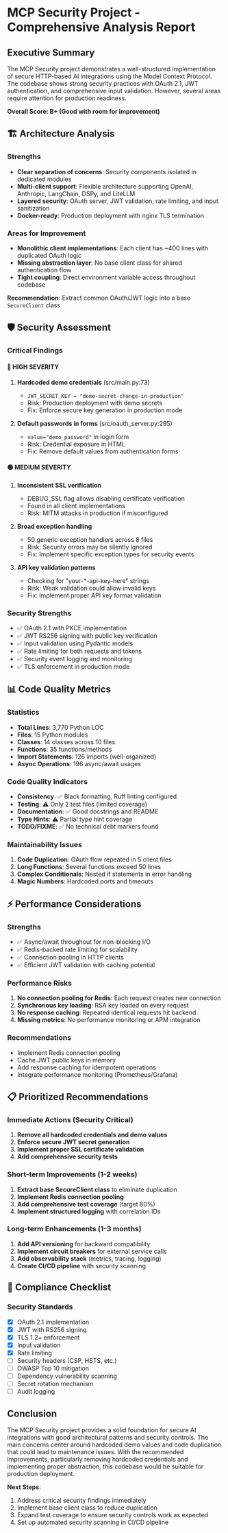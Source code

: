 # MCP Security Project - Comprehensive Analysis Report

## Executive Summary

The MCP Security project demonstrates a well-structured implementation of secure HTTP-based AI integrations using the Model Context Protocol. The codebase shows strong security practices with OAuth 2.1, JWT authentication, and comprehensive input validation. However, several areas require attention for production readiness.

**Overall Score: B+ (Good with room for improvement)**

## 🏗️ Architecture Analysis

### Strengths
- **Clear separation of concerns**: Security components isolated in dedicated modules
- **Multi-client support**: Flexible architecture supporting OpenAI, Anthropic, LangChain, DSPy, and LiteLLM
- **Layered security**: OAuth server, JWT validation, rate limiting, and input sanitization
- **Docker-ready**: Production deployment with nginx TLS termination

### Areas for Improvement
- **Monolithic client implementations**: Each client has ~400 lines with duplicated OAuth logic
- **Missing abstraction layer**: No base client class for shared authentication flow
- **Tight coupling**: Direct environment variable access throughout codebase

**Recommendation**: Extract common OAuth/JWT logic into a base `SecureClient` class

## 🛡️ Security Assessment

### Critical Findings

#### 🔴 HIGH SEVERITY
1. **Hardcoded demo credentials** (src/main.py:73)
   - `JWT_SECRET_KEY = "demo-secret-change-in-production"`
   - Risk: Production deployment with demo secrets
   - Fix: Enforce secure key generation in production mode

2. **Default passwords in forms** (src/oauth_server.py:295)
   - `value="demo_password"` in login form
   - Risk: Credential exposure in HTML
   - Fix: Remove default values from authentication forms

#### 🟡 MEDIUM SEVERITY
1. **Inconsistent SSL verification** 
   - DEBUG_SSL flag allows disabling certificate verification
   - Found in all client implementations
   - Risk: MITM attacks in production if misconfigured

2. **Broad exception handling**
   - 50 generic exception handlers across 8 files
   - Risk: Security errors may be silently ignored
   - Fix: Implement specific exception types for security events

3. **API key validation patterns**
   - Checking for "your-*-api-key-here" strings
   - Risk: Weak validation could allow invalid keys
   - Fix: Implement proper API key format validation

### Security Strengths
- ✅ OAuth 2.1 with PKCE implementation
- ✅ JWT RS256 signing with public key verification
- ✅ Input validation using Pydantic models
- ✅ Rate limiting for both requests and tokens
- ✅ Security event logging and monitoring
- ✅ TLS enforcement in production mode

## 📊 Code Quality Metrics

### Statistics
- **Total Lines**: 3,770 Python LOC
- **Files**: 15 Python modules
- **Classes**: 14 classes across 10 files
- **Functions**: 35 functions/methods
- **Import Statements**: 126 imports (well-organized)
- **Async Operations**: 196 async/await usages

### Code Quality Indicators
- **Consistency**: ✅ Black formatting, Ruff linting configured
- **Testing**: ⚠️ Only 2 test files (limited coverage)
- **Documentation**: ✅ Good docstrings and README
- **Type Hints**: ⚠️ Partial type hint coverage
- **TODO/FIXME**: ✅ No technical debt markers found

### Maintainability Issues
1. **Code Duplication**: OAuth flow repeated in 5 client files
2. **Long Functions**: Several functions exceed 50 lines
3. **Complex Conditionals**: Nested if statements in error handling
4. **Magic Numbers**: Hardcoded ports and timeouts

## ⚡ Performance Considerations

### Strengths
- ✅ Async/await throughout for non-blocking I/O
- ✅ Redis-backed rate limiting for scalability
- ✅ Connection pooling in HTTP clients
- ✅ Efficient JWT validation with caching potential

### Performance Risks
1. **No connection pooling for Redis**: Each request creates new connection
2. **Synchronous key loading**: RSA key loaded on every request
3. **No response caching**: Repeated identical requests hit backend
4. **Missing metrics**: No performance monitoring or APM integration

### Recommendations
- Implement Redis connection pooling
- Cache JWT public keys in memory
- Add response caching for idempotent operations
- Integrate performance monitoring (Prometheus/Grafana)

## 📋 Prioritized Recommendations

### Immediate Actions (Security Critical)
1. **Remove all hardcoded credentials and demo values**
2. **Enforce secure JWT secret generation**
3. **Implement proper SSL certificate validation**
4. **Add comprehensive security tests**

### Short-term Improvements (1-2 weeks)
1. **Extract base SecureClient class** to eliminate duplication
2. **Implement Redis connection pooling**
3. **Add comprehensive test coverage** (target 80%)
4. **Implement structured logging** with correlation IDs

### Long-term Enhancements (1-3 months)
1. **Add API versioning** for backward compatibility
2. **Implement circuit breakers** for external service calls
3. **Add observability stack** (metrics, tracing, logging)
4. **Create CI/CD pipeline** with security scanning

## 🎯 Compliance Checklist

### Security Standards
- [x] OAuth 2.1 implementation
- [x] JWT with RS256 signing
- [x] TLS 1.2+ enforcement
- [x] Input validation
- [x] Rate limiting
- [ ] Security headers (CSP, HSTS, etc.)
- [ ] OWASP Top 10 mitigation
- [ ] Dependency vulnerability scanning
- [ ] Secret rotation mechanism
- [ ] Audit logging

## Conclusion

The MCP Security project provides a solid foundation for secure AI integrations with good architectural patterns and security controls. The main concerns center around hardcoded demo values and code duplication that could lead to maintenance issues. With the recommended improvements, particularly removing hardcoded credentials and implementing proper abstraction, this codebase would be suitable for production deployment.

**Next Steps**: 
1. Address critical security findings immediately
2. Implement base client class to reduce duplication
3. Expand test coverage to ensure security controls work as expected
4. Set up automated security scanning in CI/CD pipeline
